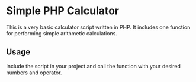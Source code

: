 # Simple PHP Calculator

This is a very basic calculator script written in PHP. It includes one function for performing simple arithmetic calculations.

## Usage

Include the script in your project and call the function with your desired numbers and operator.
